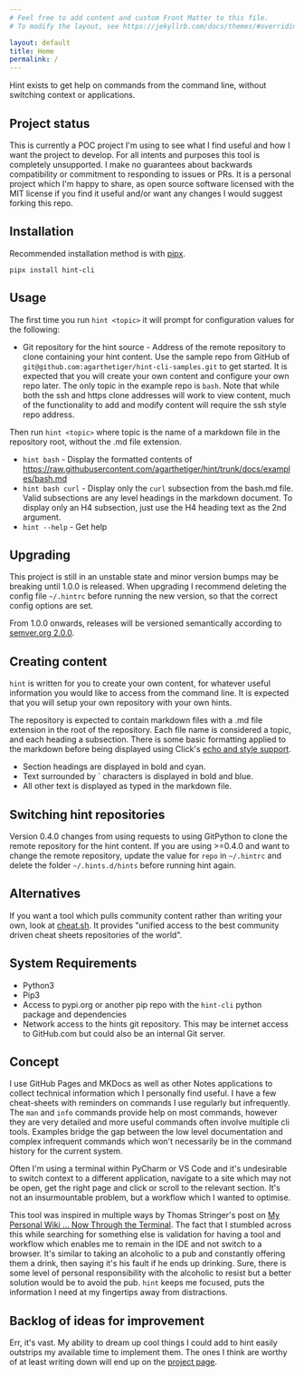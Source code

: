 ```yaml
---
# Feel free to add content and custom Front Matter to this file.
# To modify the layout, see https://jekyllrb.com/docs/themes/#overriding-theme-defaults

layout: default
title: Home
permalink: /
---
```

Hint exists to get help on commands from the command line, without switching context or applications. 

## Project status

This is currently a POC project I'm using to see what I find useful and how I want the project to develop. For all intents and purposes this tool is completely unsupported. I make no guarantees about backwards compatibility or commitment to responding to issues or PRs. It is a personal project which I'm happy to share, as open source software licensed with the MIT license if you find it useful and/or want any changes I would suggest forking this repo.    

## Installation

Recommended installation method is with [pipx](https://pipxproject.github.io/pipx/).

`pipx install hint-cli`

## Usage

The first time you run `hint <topic>` it will prompt for configuration values for the following:

* Git repository for the hint source - Address of the remote repository to clone containing your hint content. Use the sample repo from GitHub of `git@github.com:agarthetiger/hint-cli-samples.git` to get started. It is expected that you will create your own content and configure your own repo later. The only topic in the example repo is `bash`. Note that while both the ssh and https clone addresses will work to view content, much of the functionality to add and modify content will require the ssh style repo address. 

Then run `hint <topic>` where topic is the name of a markdown file in the repository root, without the .md file extension.

* `hint bash` - Display the formatted contents of https://raw.githubusercontent.com/agarthetiger/hint/trunk/docs/examples/bash.md 
* `hint bash curl` - Display only the `curl` subsection from the bash.md file. Valid subsections are any level headings in the markdown document. To display only an H4 subsection, just use the H4 heading text as the 2nd argument. 
* `hint --help` - Get help

## Upgrading

This project is still in an unstable state and minor version bumps may be breaking until 1.0.0 is released. When upgrading I recommend deleting the config file `~/.hintrc` before running the new version, so that the correct config options are set.

From 1.0.0 onwards, releases will be versioned semantically according to [semver.org 2.0.0](https://semver.org/).

## Creating content

`hint` is written for you to create your own content, for whatever useful information you would like to access from the command line. It is expected that you will setup your own repository with your own hints.    

The repository is expected to contain markdown files with a .md file extension in the root of the repository. Each file name is considered a topic, and each heading a subsection. There is some basic formatting applied to the markdown before being displayed using Click's [echo and style support](https://click.palletsprojects.com/en/7.x/api/?highlight=secho#click.secho).

* Section headings are displayed in bold and cyan.
* Text surrounded by \` characters is displayed in bold and blue.
* All other text is displayed as typed in the markdown file.

## Switching hint repositories

Version 0.4.0 changes from using requests to using GitPython to clone the remote repository for the hint content. If you are using >=0.4.0 and want to change the remote repository, update the value for `repo` in `~/.hintrc` and delete the folder `~/.hints.d/hints` before running hint again.   

## Alternatives

If you want a tool which pulls community content rather than writing your own, look at [cheat.sh](https://github.com/chubin/cheat.sh). It provides "unified access to the best community driven cheat sheets repositories of the world".  

## System Requirements

* Python3
* Pip3
* Access to pypi.org or another pip repo with the `hint-cli` python package and dependencies
* Network access to the hints git repository. This may be internet access to GitHub.com but could also be an internal Git server.

## Concept

I use GitHub Pages and MKDocs as well as other Notes applications to collect technical information which I personally find useful. I have a few cheat-sheets with reminders on commands I use regularly but infrequently. The `man` and `info` commands provide help on most commands, however they are very detailed and more useful commands often involve multiple cli tools. Examples bridge the gap between the low level documentation and complex infrequent commands which won't necessarily be in the command history for the current system. 

Often I'm using a terminal within PyCharm or VS Code and it's undesirable to switch context to a different application, navigate to a site which may not be open, get the right page and click or scroll to the relevant section. It's not an insurmountable problem, but a workflow which I wanted to optimise. 

This tool was inspired in multiple ways by Thomas Stringer's post on [My Personal Wiki … Now Through the Terminal](https://medium.com/@trstringer/my-personal-wiki-now-through-the-terminal-689794e07b42). The fact that I stumbled across this while searching for something else is validation for having a tool and workflow which enables me to remain in the IDE and not switch to a browser. It's similar to taking an alcoholic to a pub and constantly offering them a drink, then saying it's his fault if he ends up drinking. Sure, there is some level of personal responsibility with the alcoholic to resist but a better solution would be to avoid the pub. `hint` keeps me focused, puts the information I need at my fingertips away from distractions.

## Backlog of ideas for improvement

Err, it's vast. My ability to dream up cool things I could add to hint easily outstrips my available time to implement them. The ones I think are worthy of at least writing down will end up on the [project page](https://github.com/agarthetiger/hint/projects/1). 
